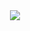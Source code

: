 <div align="center" style="display: flex; flex-direction: column; align-items: center;">
  <img src="https://github.com/DevLabatut/ilusao_com_3D/assets/134607946/7b0b4ddd-b4c2-4792-8bc7-1d7a44d70cbe">
</div>

